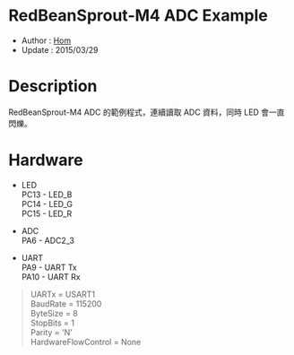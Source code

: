RedBeanSprout-M4 ADC Example
========
* Author  : [Hom](http://about.me/Hom)
* Update  : 2015/03/29

Description
========
RedBeanSprout-M4 ADC 的範例程式，連續讀取 ADC 資料，同時 LED 會一直閃爍。

Hardware
========
* LED  
PC13 - LED_B  
PC14 - LED_G  
PC15 - LED_R  

* ADC  
PA6  - ADC2_3  

* UART  
PA9  - UART Tx  
PA10 - UART Rx  
> UARTx = USART1  
> BaudRate = 115200  
> ByteSize = 8  
> StopBits = 1  
> Parity = 'N'  
> HardwareFlowControl = None  
